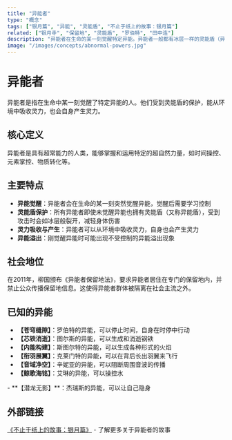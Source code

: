 ```yaml
---
title: "异能者"
type: "概念"
tags: ["银月篇", "异能", "灵能盾", "不止于纸上的故事：银月篇"]
related: ["银月寺", "保留地", "灵能盾", "罗伯特", "田中连"]
description: "异能者在生命的某一刻觉醒特定异能。异能者一般都有冰层一样的灵能盾（异能盾）来保护自己。"
image: "/images/concepts/abnormal-powers.jpg"
---
```

# 异能者

异能者是指在生命中某一刻觉醒了特定异能的人。他们受到灵能盾的保护，能从环境中吸收灵力，也会自身产生灵力。

## 核心定义

异能者是具有超常能力的人类，能够掌握和运用特定的超自然力量，如时间操控、元素掌控、物质转化等。

## 主要特点

- **异能觉醒**：异能者会在生命的某一刻突然觉醒异能，觉醒后需要学习控制
- **灵能盾保护**：所有异能者即使未觉醒异能也拥有灵能盾（又称异能盾），受到攻击时会如冰层般裂开，减轻身体伤害
- **灵力吸收与产生**：异能者可以从环境中吸收灵力，自身也会产生灵力
- **异能溢出**：刚觉醒异能时可能出现不受控制的异能溢出现象

## 社会地位

在2011年，柳国颁布《异能者保留地法》，要求异能者居住在专门的保留地内，并禁止公众传播保留地信息。这使得异能者群体被隔离在社会主流之外。

## 已知的异能

- **【苍穹缝隙】**：罗伯特的异能，可以停止时间，自身在时停中行动
- **【芯铁消逝】**：图尔斯的异能，可以生成和消逝钢铁
- **【内能构建】**：斯图尔特的异能，可以生成各种形式的火焰
- **【衔羽展翼】**：克莱门特的异能，可以在背后长出羽翼来飞行
- **【音域净空】**：辛妮亚的异能，可以阻断周围音波的传播
- **【鲸歌海铭】**：艾琳的异能，可以操控水
<div class="spoiler" data-source="《不止于纸上的故事：银月篇》">
- **【潜龙无影】**：杰瑞斯的异能，可以让自己隐身
</div>


## 外部链接

[《不止于纸上的故事：银月篇》](https://tobenot.itch.io/beyond-books) - 了解更多关于异能者的故事 